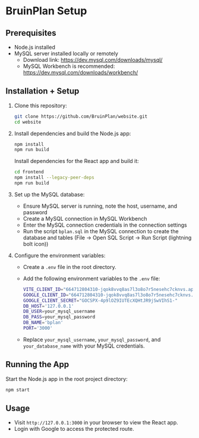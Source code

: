 # BruinPlan Setup

## Prerequisites

- Node.js installed
- MySQL server installed locally or remotely
   - Download link: https://dev.mysql.com/downloads/mysql/
   - MySQL Workbench is  recommended: https://dev.mysql.com/downloads/workbench/

## Installation + Setup

1. Clone this repository:

   ```bash
   git clone https://github.com/BruinPlan/website.git
   cd website
   ```

2. Install dependencies and build the Node.js app:

   ```bash
   npm install
   npm run build
   ```
   Install dependencies for the React app and build it:
   ```bash
   cd frontend
   npm install --legacy-peer-deps
   npm run build
   ```

3. Set up the MySQL database:

   - Ensure MySQL server is running, note the host, username, and password
   - Create a MySQL connection in MySQL Workbench
   - Enter the MySQL connection credentials in the connection settings
   - Run the script `bplan.sql` in the MySQL connection to create the database and tables (File -> Open SQL Script -> Run Script (lightning bolt icon))

4. Configure the environment variables:

   - Create a `.env` file in the root directory.
   - Add the following environment variables to the `.env` file:

     ```sh
     VITE_CLIENT_ID="664712804310-jqok8vvq8as7l3o8o7r5nesehc7cknvs.apps.googleusercontent.com"
     GOOGLE_CLIENT_ID="664712804310-jqok8vvq8as7l3o8o7r5nesehc7cknvs.apps.googleusercontent.com"
     GOOGLE_CLIENT_SECRET="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"
     DB_HOST='127.0.0.1'
     DB_USER=your_mysql_username
     DB_PASS=your_mysql_password
     DB_NAME='bplan'
     PORT='3000'
     ```
   - Replace `your_mysql_username`, `your_mysql_password`, and `your_database_name` with your MySQL credentials.

## Running the App

Start the Node.js app in the root project directory:
   ```bash
   npm start
   ```

## Usage

- Visit `http://127.0.0.1:3000` in your browser to view the React app.
- Login with Google to access the protected route.